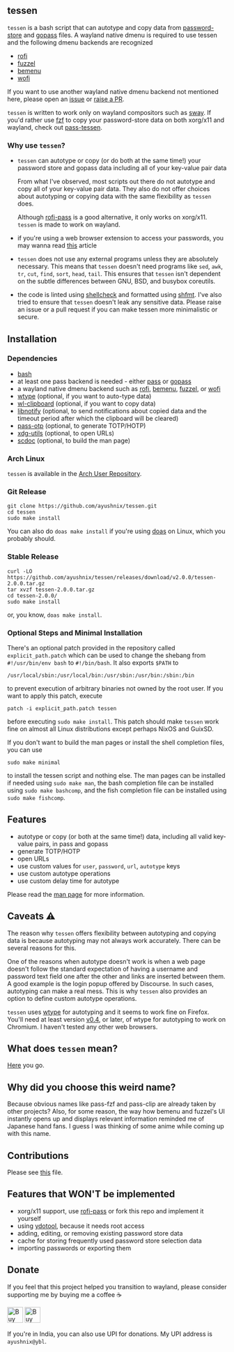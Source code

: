## tessen

`tessen` is a bash script that can autotype and copy data from
[password-store](https://git.zx2c4.com/password-store/) and
[gopass](https://github.com/gopasspw/gopass) files. A wayland native dmenu is required to use tessen
and the following dmenu backends are recognized

- [rofi](https://github.com/lbonn/rofi)
- [fuzzel](https://codeberg.org/dnkl/fuzzel)
- [bemenu](https://github.com/Cloudef/bemenu)
- [wofi](https://hg.sr.ht/~scoopta/wofi)

If you want to use another wayland native dmenu backend not mentioned here, please open an
[issue](https://github.com/ayushnix/tessen/issues) or [raise a
PR](https://github.com/ayushnix/tessen/pulls).

`tessen` is written to work only on wayland compositors such as [sway](https://swaywm.org/). If
you'd rather use [fzf](https://github.com/junegunn/fzf) to copy your password-store data on both
xorg/x11 and wayland, check out [pass-tessen](https://github.com/ayushnix/pass-tessen).

### Why use `tessen`?

- `tessen` can autotype or copy (or do both at the same time!) your password store and gopass data
  including all of your key-value pair data

  From what I've observed, most scripts out there do not autotype and copy all of your key-value
  pair data. They also do not offer choices about autotyping or copying data with the same
  flexibility as `tessen` does.

  Although [rofi-pass](https://github.com/carnager/rofi-pass) is a good alternative, it only works
  on xorg/x11. `tessen` is made to work on wayland.

- if you're using a web browser extension to access your passwords, you may wanna read
  [this](https://cmpxchg8b.com/passmgrs.html) article

- `tessen` does not use any external programs unless they are absolutely necessary. This means that
  `tessen` doesn't need programs like `sed`, `awk`, `tr`, `cut`, `find`, `sort`, `head`, `tail`.
  This ensures that `tessen` isn't dependent on the subtle differences between GNU, BSD, and busybox
  coreutils.

- the code is linted using [shellcheck](https://github.com/koalaman/shellcheck) and formatted using
  [shfmt](https://github.com/mvdan/sh). I've also tried to ensure that `tessen` doesn't leak any
  sensitive data. Please raise an issue or a pull request if you can make tessen more minimalistic
  or secure.

## Installation

### Dependencies

- [bash](https://www.gnu.org/software/bash/)
- at least one pass backend is needed - either [pass](https://git.zx2c4.com/password-store/) or
  [gopass](https://github.com/gopasspw/gopass)
- a wayland native dmenu backend such as [rofi](https://github.com/lbonn/rofi),
  [bemenu](https://github.com/Cloudef/bemenu), [fuzzel](https://codeberg.org/dnkl/fuzzel), or
  [wofi](https://hg.sr.ht/~scoopta/wofi)
- [wtype](https://github.com/atx/wtype) (optional, if you want to auto-type data)
- [wl-clipboard](https://github.com/bugaevc/wl-clipboard) (optional, if you want to copy data)
- [libnotify](https://gitlab.gnome.org/GNOME/libnotify) (optional, to send notifications about
  copied data and the timeout period after which the clipboard will be cleared)
- [pass-otp](https://github.com/tadfisher/pass-otp) (optional, to generate TOTP/HOTP)
- [xdg-utils](https://www.freedesktop.org/wiki/Software/xdg-utils/) (optional, to open URLs)
- [scdoc](https://git.sr.ht/~sircmpwn/scdoc) (optional, to build the man page)

### Arch Linux

`tessen` is available in the [Arch User Repository](https://aur.archlinux.org/packages/tessen/).

### Git Release

```
git clone https://github.com/ayushnix/tessen.git
cd tessen
sudo make install
```

You can also do `doas make install` if you're using [doas](https://github.com/Duncaen/OpenDoas) on
Linux, which you probably should.

### Stable Release

```
curl -LO https://github.com/ayushnix/tessen/releases/download/v2.0.0/tessen-2.0.0.tar.gz
tar xvzf tessen-2.0.0.tar.gz
cd tessen-2.0.0/
sudo make install
```

or, you know, `doas make install`.

### Optional Steps and Minimal Installation

There's an optional patch provided in the repository called `explicit_path.patch` which can be used
to change the shebang from `#!/usr/bin/env bash` to `#!/bin/bash`. It also exports `$PATH` to

```
/usr/local/sbin:/usr/local/bin:/usr/sbin:/usr/bin:/sbin:/bin
```

to prevent execution of arbitrary binaries not owned by the root user. If you want to apply this
patch, execute

```
patch -i explicit_path.patch tessen
```

before executing `sudo make install`. This patch should make `tessen` work fine on almost all Linux
distributions except perhaps NixOS and GuixSD.

If you don't want to build the man pages or install the shell completion files, you can use

```
sudo make minimal
```

to install the tessen script and nothing else. The man pages can be installed if needed using `sudo
make man`, the bash completion file can be installed using `sudo make bashcomp`, and the fish
completion file can be installed using `sudo make fishcomp`.

## Features

- autotype or copy (or both at the same time!) data, including all valid key-value pairs, in pass
  and gopass
- generate TOTP/HOTP
- open URLs
- use custom values for `user`, `password`, `url`, `autotype` keys
- use custom autotype operations
- use custom delay time for autotype

Please read the [man page](https://github.com/ayushnix/tessen/blob/master/man/tessen.1.scd) for more
information.

## Caveats :warning:

The reason why `tessen` offers flexibility between autotyping and copying data is because autotyping
may not always work accurately. There can be several reasons for this.

One of the reasons when autotype doesn't work is when a web page doesn't follow the standard
expectation of having a username and password text field one after the other and links are inserted
between them. A good example is the login popup offered by Discourse. In such cases, autotyping can
make a real mess. This is why `tessen` also provides an option to define custom autotype operations.

`tessen` uses [wtype](https://github.com/atx/wtype/) for autotyping and it seems to work fine on
Firefox. You'll need at least version [v0.4](https://github.com/atx/wtype/releases/tag/v0.4), or
later, of wtype for autotyping to work on Chromium. I haven't tested any other web browsers.

## What does `tessen` mean?

[Here](https://en.wikipedia.org/wiki/Japanese_war_fan) you go.

## Why did you choose this weird name?

Because obvious names like pass-fzf and pass-clip are already taken by other projects? Also, for
some reason, the way how bemenu and fuzzel's UI instantly opens up and displays relevant information
reminded me of Japanese hand fans. I guess I was thinking of some anime while coming up with this
name.

## Contributions

Please see [this](https://github.com/ayushnix/tessen/blob/master/CONTRIBUTING.md) file.

## Features that WON'T be implemented

- xorg/x11 support, use [rofi-pass](https://github.com/carnager/rofi-pass) or fork this repo and
  implement it yourself
- using [ydotool](https://github.com/ReimuNotMoe/ydotool), because it needs root access
- adding, editing, or removing existing password store data
- cache for storing frequently used password store selection data
- importing passwords or exporting them

## Donate

If you feel that this project helped you transition to wayland, please consider supporting me by
buying me a coffee :coffee:

<a href='https://www.buymeacoffee.com/ayushnix' target='_blank' rel="noopener"><img height='36' style='border:0px;height:36px;' src='https://cdn.buymeacoffee.com/buttons/default-blue.png' border='0' alt='Buy Me a Coffee at buymeacoffee.com' /></a>
<a href='https://ko-fi.com/O5O64SQ4C' target='_blank' rel="noopener"><img height='36' style='border:0px;height:36px;' src='https://cdn.ko-fi.com/cdn/kofi1.png?v=2' border='0' alt='Buy Me a Coffee at ko-fi.com' /></a>

If you're in India, you can also use UPI for donations. My UPI address is `ayushnix@ybl`.
